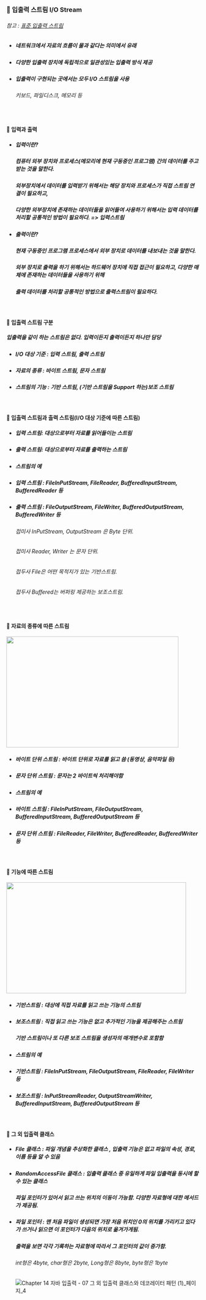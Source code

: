 ### :pushpin: 입출력 스트림 I/O Stream
###### 참고 : [표준 입출력 스트림](https://github.com/6161990/TIL/blob/main/Java/Standard%20InputOutput%20Stream.md)
* ##### 네트워크에서 자료의 흐름이 물과 같다는 의미에서 유래
* ##### 다양한 입출력 장치에 독립적으로 일관성있는 입출력 방식 제공
* ##### 입출력이 구현되는 곳에서는 모두 I/O 스트림을 사용
  ###### 키보드, 파일디스크, 메모리 등

<br>

#### :round_pushpin: 입력과 출력
* ##### 입력이란?
  ##### 컴퓨터 외부 장치와 프로세스(메모리에 현재 구동중인 프로그램) 간의 데이터를 주고 받는 것을 말한다.  
  ##### 외부장치에서 데이터를 입력받기 위해서는 해당 장치와 프로세스가 직접 스트림 연결이 필요하고,  
  ##### 다양한 외부장치에 존재하는 데이터들을 읽어들여 사용하기 위해서는 입력 데이터를 처리할 공통적인 방법이 필요하다. => 입력스트림
* ##### 출력이란?
  ##### 현재 구동중인 프로그램 프로세스에서 외부 장치로 데이터를 내보내는 것을 말한다. 
  ##### 외부 장치로 출력을 하기 위해서는 하드웨어 장치에 직접 접근이 필요하고, 다양한 매체에 존재하는 데이터들을 사용하기 위해  
  ##### 출력 데이터를 처리할 공통적인 방법으로 출력스트림이 필요하다. 

<br>

#### :round_pushpin: 입출력 스트림 구분
##### 입출력을 같이 하는 스트림은 없다. 입력이든지 출력이든지 하나만 담당
* ##### I/O 대상 기준 : 입력 스트림, 출력 스트림
* ##### 자료의 종류 : 바이트 스트림, 문자 스트림
* ##### 스트림의 기능 : 기반 스트림, (기반 스트림을 Support 하는)보조 스트림

<br>

#### :round_pushpin: 입출력 스트림과 출력 스트림(I/O 대상 기준에 따른 스트림)
* ##### 입력 스트림: 대상으로부터 자료를 읽어들이는 스트림
* ##### 출력 스트림: 대상으로부터 자료를 출력하는 스트림
* ##### 스트림의 예 
* ##### 입력 스트림 : FileInPutStream, FileReader, BufferedInputStream, BufferedReader 등
* ##### 출력 스트림 : FileOutputStream, FileWriter, BufferedOutputStream, BufferedWriter 등
   ###### 접미사 InPutStream, OutputStream 은 Byte 단위.
   ###### 접미사 Reader, Writer 는 문자 단위. 
   ###### 접두사 File은 어떤 목적지가 있는 기반스트림.
   ###### 접두사 Buffered는 버퍼링 제공하는 보조스트림.

<br>

#### :round_pushpin: 자료의 종류에 따른 스트림

<img src="https://user-images.githubusercontent.com/74708028/110724468-2e92b980-8259-11eb-914b-72fa2671cd5b.jpg" width="450" height="290"/>

* ##### 바이트 단위 스트림 : 바이트 단위로 자료를 읽고 씀 (동영상, 음악파일 등)
* ##### 문자 단위 스트림 : 문자는 2 바이트씩 처리해야함
* ##### 스트림의 예 
* ##### 바이트 스트림 : FileInPutStream, FileOutputStream, BufferedInputStream, BufferedOutputStream 등
* ##### 문자 단위 스트림 : FileReader, FileWriter, BufferedReader, BufferedWriter 등

<br>

#### :round_pushpin: 기능에 따른 스트림

<img src="https://user-images.githubusercontent.com/74708028/110588681-b5dc2080-81b8-11eb-84cc-0ef99ca58181.jpg" width="470" height="290"/>


* ##### 기반스트림 : 대상에 직접 자료를 읽고 쓰는 기능의 스트림
* ##### 보조스트림 : 직접 읽고 쓰는 기능은 없고 추가적인 기능을 제공해주는 스트림
  #####             기반 스트림이나 또 다른 보조 스트림을 생성자의 매개변수로 포함함
* ##### 스트림의 예 
* ##### 기반스트림 : FileInPutStream, FileOutputStream, FileReader, FileWriter 등
* ##### 보조스트림 : InPutStreamReader, OutputStreamWriter, BufferedInputStream, BufferedOutputStream 등

<br>

#### :round_pushpin: 그 외 입출력 클래스
* ##### File 클래스 : 파일 개념을 추상화한 클래스 , 입출력 기능은 없고 파일의 속성, 경로, 이름 등을 알 수 있음
* ##### RandomAccessFile 클래스 : 입출력 클래스 중 유일하게 파일 입출력을 동시에 할 수 있는 클래스
  #####                           파일 포인터가 있어서 읽고 쓰는 위치의 이동이 가능함. 다양한 자료형에 대한 메서드가 제공됨. 
* ##### 파일 포인터 : 맨 처음 파일이 생성되면 가장 처음 위치인 0의 위치를 가리키고 있다가 쓰거나 읽으면 이 포인터가 다음의 위치로 옮겨가게됨.
  #####               출력을 보면 각각 기록하는 자료형에 따라서 그 포인터의 값이 증가함. 
  ######              int형은 4byte, char형은 2byte, Long형은 8byte, byte형은 1byte
  
  ![Chapter 14 자바 입출력 - 07 그 외 입출력 클래스와 데코레이터 패턴 (1)_페이지_4](https://user-images.githubusercontent.com/74708028/110743331-3bc0a000-827b-11eb-960d-453997cb8a25.png)
